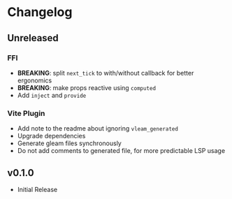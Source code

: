 # Changelog

## Unreleased

### FFI

- **BREAKING**: split `next_tick` to with/without callback for better ergonomics
- **BREAKING**: make props reactive using `computed`
- Add `inject` and `provide`

### Vite Plugin

- Add note to the readme about ignoring `vleam_generated`
- Upgrade dependencies
- Generate gleam files synchronously
- Do not add comments to generated file, for more predictable LSP usage

## v0.1.0

- Initial Release
